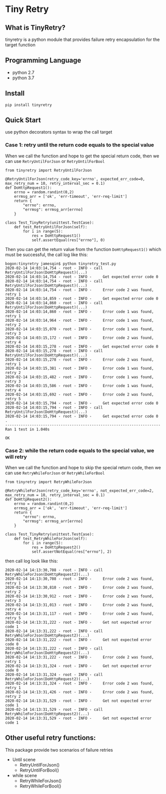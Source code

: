 # Tiny Retry

## What is TinyRetry?
tinyretry is a python module that provides failure retry encapsulation for the target function

## Programming Language
- python 2.7
- python 3.7

## Install
```
pip install tinyretry 
```

## Quick Start
use python decorators syntax to wrap the call target

### Case 1: retry until the return code equals to the special value
When we call the function and hope to get the special return code, then we can use `RetryUntilForJson` or `RetryUntilForBool`
```
from tinyretry import RetryUntilForJson

@RetryUntilForJson(retry_code_key='errno', expected_err_code=0, max_retry_num = 10, retry_interval_sec = 0.1)
def DoHttpRequest1():
    errno = random.randint(0,2)
    errmsg_arr = ['ok', 'err-timeout', 'err-req-limit']
    return {
        "errno": errno,
        "errmsg": errmsg_arr[errno]
    }

class Test_TinyRetry(unittest.TestCase):
    def test_RetryUntilForJson(self):
        for i in range(5):
            res = DoHttpRequest1()
            self.assertEqual(res["errno"], 0)
```

Then you can get the return value from the function `DoHttpRequest1()` which must be successful, the call log like this:
```
bogon:tinyretry jamesqin$ python tinyretry_test.py
2020-02-14 14:03:14,754 - root - INFO - call RetryUntilForJson(DoHttpRequest)(...)
2020-02-14 14:03:14,754 - root - INFO -     Get expected error code 0
2020-02-14 14:03:14,754 - root - INFO - call RetryUntilForJson(DoHttpRequest)(...)
2020-02-14 14:03:14,754 - root - INFO -     Error code 2 was found, retry 1
2020-02-14 14:03:14,859 - root - INFO -     Get expected error code 0
2020-02-14 14:03:14,860 - root - INFO - call RetryUntilForJson(DoHttpRequest)(...)
2020-02-14 14:03:14,860 - root - INFO -     Error code 1 was found, retry 1
2020-02-14 14:03:14,964 - root - INFO -     Error code 1 was found, retry 2
2020-02-14 14:03:15,070 - root - INFO -     Error code 1 was found, retry 3
2020-02-14 14:03:15,172 - root - INFO -     Error code 2 was found, retry 4
2020-02-14 14:03:15,278 - root - INFO -     Get expected error code 0
2020-02-14 14:03:15,278 - root - INFO - call RetryUntilForJson(DoHttpRequest)(...)
2020-02-14 14:03:15,278 - root - INFO -     Error code 2 was found, retry 1
2020-02-14 14:03:15,381 - root - INFO -     Error code 1 was found, retry 2
2020-02-14 14:03:15,482 - root - INFO -     Error code 1 was found, retry 3
2020-02-14 14:03:15,586 - root - INFO -     Error code 1 was found, retry 4
2020-02-14 14:03:15,692 - root - INFO -     Error code 2 was found, retry 5
2020-02-14 14:03:15,794 - root - INFO -     Get expected error code 0
2020-02-14 14:03:15,794 - root - INFO - call RetryUntilForJson(DoHttpRequest)(...)
2020-02-14 14:03:15,794 - root - INFO -     Get expected error code 0
.
----------------------------------------------------------------------
Ran 1 test in 1.040s

OK
```

### Case 2: while the return code equals to the special value, we will retry
When we call the function and hope to skip the special return code, then we can use `RetryWhileForJson` or `RetryWhileForBool`
```
from tinyretry import RetryWhileForJson

@RetryWhileForJson(retry_code_key='errno', not_expected_err_code=2, max_retry_num = 10, retry_interval_sec = 0.1)
def DoHttpRequest2():
    errno = random.randint(0,2)
    errmsg_arr = ['ok', 'err-timeout', 'err-req-limit']
    return {
        "errno": errno,
        "errmsg": errmsg_arr[errno]
    }

class Test_TinyRetry(unittest.TestCase):
    def test_RetryWhileForJson(self):
        for i in range(5):
            res = DoHttpRequest2()
            self.assertNotEqual(res["errno"], 2)
```

then call log look like this:
```
2020-02-14 14:13:30,708 - root - INFO - call RetryWhileForJson(DoHttpRequest2)(...)
2020-02-14 14:13:30,708 - root - INFO -     Error code 2 was found, retry 1
2020-02-14 14:13:30,810 - root - INFO -     Error code 2 was found, retry 2
2020-02-14 14:13:30,912 - root - INFO -     Error code 2 was found, retry 3
2020-02-14 14:13:31,013 - root - INFO -     Error code 2 was found, retry 4
2020-02-14 14:13:31,117 - root - INFO -     Error code 2 was found, retry 5
2020-02-14 14:13:31,222 - root - INFO -     Get not expected error code 1
2020-02-14 14:13:31,222 - root - INFO - call RetryWhileForJson(DoHttpRequest2)(...)
2020-02-14 14:13:31,222 - root - INFO -     Get not expected error code 0
2020-02-14 14:13:31,222 - root - INFO - call RetryWhileForJson(DoHttpRequest2)(...)
2020-02-14 14:13:31,222 - root - INFO -     Error code 2 was found, retry 1
2020-02-14 14:13:31,324 - root - INFO -     Get not expected error code 0
2020-02-14 14:13:31,324 - root - INFO - call RetryWhileForJson(DoHttpRequest2)(...)
2020-02-14 14:13:31,324 - root - INFO -     Error code 2 was found, retry 1
2020-02-14 14:13:31,426 - root - INFO -     Error code 2 was found, retry 2
2020-02-14 14:13:31,529 - root - INFO -     Get not expected error code 1
2020-02-14 14:13:31,529 - root - INFO - call RetryWhileForJson(DoHttpRequest2)(...)
2020-02-14 14:13:31,529 - root - INFO -     Get not expected error code 1
```


## Other useful retry functions:
This package provide two scenarios of failure retries
- Until scene
    - RetryUntilForJson()
    - RetryUntilForBool()
- while scene
    - RetryWhileForJson()
    - RetryWhileForBool()